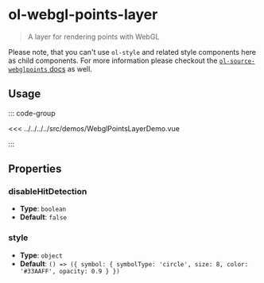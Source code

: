 # ol-webgl-points-layer

> A layer for rendering points with WebGL

Please note, that you can't use `ol-style` and related style components here as child components.
For more information please checkout the [`ol-source-webglpoints` docs](../../sources/webglpoints/) as well.

<script setup>
import WebglPointsLayerDemo from "@demos/WebglPointsLayerDemo.vue"
</script>
<ClientOnly>
<WebglPointsLayerDemo />
</ClientOnly>

## Usage

::: code-group

<<< ../../../../src/demos/WebglPointsLayerDemo.vue

:::

## Properties

### disableHitDetection

- **Type**: `boolean`
- **Default**: `false`

### style

- **Type**: `object`
- **Default**: `() => ({
    symbol: {
        symbolType: 'circle',
        size: 8,
        color: '#33AAFF',
        opacity: 0.9
    }
})`
